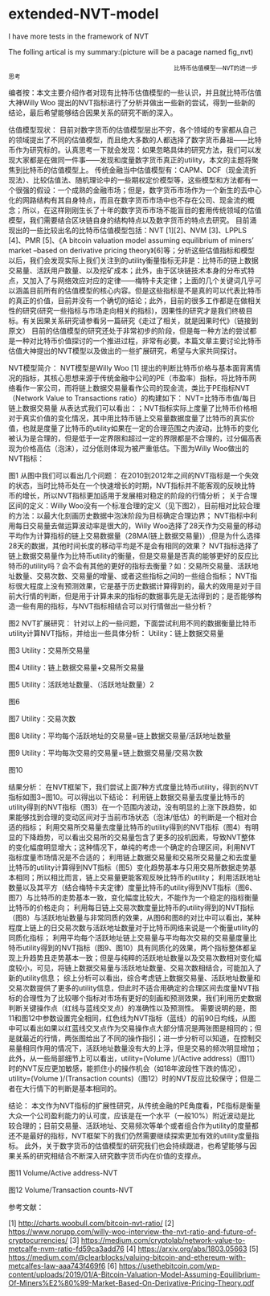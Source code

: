 # extended-NVT-model
I have more tests in the framework of NVT

The folling artical is my summary:(picture will be a pacage named fig_nvt)

                                                  比特币估值模型——NVT的进一步思考
编者按：本文主要介绍作者对现有比特币估值模型的一些认识，并且就比特币估值大神Willy Woo 提出的NVT指标进行了分析并做出一些新的尝试，得到一些新的结论，最后希望能够结合因果关系的研究不断的深入。

估值模型现状：
目前对数字货币的估值模型层出不穷，各个领域的专家都从自己的领域提出了不同的估值模型，而且绝大多数的人都选择了数字货币鼻祖——比特币作为研究标的。认真思考一下就会发现：如果忽略具体的研究方法，我们可以发现大家都是在做同一件事——发现和度量数字货币真正的utility，本文的主题将聚焦到比特币的估值模型上。
传统金融当中估值模型有：CAPM、DCF（现金流折现法）、比较估值法、随机理论中的一些期权定价模型等，这些模型和方法都有一个很强的假设：一个成熟的金融市场；但是，数字货币市场作为一个新生的去中心化的网路结构有其自身特点，而且在数字货币市场中也不存在公司、现金流的概念；所以，在这样刚刚生长了十年的数字货币市场不能盲目的套用传统领域的估值模型，我们需要结合区块链自身的结构特点以及数字货币的特点去研究。
目前涌现出的一些比较出名的比特币估值模型包括：NVT [1][2]、NVM [3]、LPPLS [4]、PMR [5]、《A bitcoin valuation model assuming equilibrium of miners’ market –based on derivative pricing theory》[6]等；分析这些估值指标和模型以后，我们会发现实际上我们关注到的utility衡量指标无非是：比特币的链上数据交易量、活跃用户数量、以及挖矿成本；此外，由于区块链技术本身的分布式特点，又加入了与网络效应对应的定律——梅特卡夫定律；上面的几个关键词几乎可以涵盖目前所有的估值模型的核心内容。但是这些指标是不是真的可以代表比特币的真正的价值，目前并没有一个确切的结论；此外，目前的很多工作都是在做相关性的研究(研究一些指标与市场走向相关的指标)，因果性的研究才是我们终极目标。有关因果关系研究请参看另一篇研究《走过了相关，就是因果时代》（链接到原文）
目前的估值模型的研究还处于非常初步的阶段，但是每一种方法的尝试都是一种对比特币价值探讨的一个推进过程，非常有必要。本篇文章主要讨论比特币估值大神提出的NVT模型以及做出的一些扩展研究，希望与大家共同探讨。

NVT模型简介：
NVT模型是Willy Woo [1] 提出的判断比特币价格与基本面背离情况的指标，其核心思想来源于传统金融中公司的PE（市盈率）指标，将比特币网络看作一家公司，而将链上数据交易量看作公司的现金流，类比于PE指标NVT（Network Value to Transactions ratio）的构建如下：
NVT=比特币市值/每日链上数据交易量
从表达式我们可以看出：；NVT指标实际上度量了比特币价格相对于真实价值的变化情况，其中用比特币链上交易量数据度量了比特币的真实价值，也就是度量了比特币的utility如果在一定的合理范围之内波动，比特币的变化被认为是合理的，但是低于一定界限和超过一定的界限都是不合理的，过分偏高表现为价格高估（泡沫），过分低则体现为被严重低估。下图为Willy Woo做出的NVT指标：
 
图1
从图中我们可以看出几个问题：
	在2010到2012年之间的NVT指标是一个失效的状态，当时比特币处在一个快速增长的时期，NVT指标并不能客观的反映比特币的增长，所以NVT指标更加适用于发展相对稳定的阶段的行情分析；
	关于合理区间的定义：Willy Woo没有一个标准合理的定义（见下图2），目前相对比较合理的方法：以最大化刻画历史数据中泡沫阶段为目标确定合理边界；
	NVT指标中利用每日交易量去做运算波动率是很大的，Willy Woo选择了28天作为交易量的移动平均作为计算指标的链上交易数据量（28MA(链上数据交易量)）,但是为什么选择28天的数据，其他时间长度的移动平均是不是会有相同的效果？
	NVT指标选择了链上数据交易量作为比特币utility的衡量，但是交易量是否真的能够更好的反应比特币的utility吗？会不会有其他的更好的指标去衡量？如：交易所交易量、活跃地址数量、交易次数、交易量的增量、或者这些指标之间的一些组合指标；
	NVT指标很大程度上没有预测效果，它是基于历史数据计算得到的，最大的效用是对于目前大行情的判断，但是用于计算未来的指标的数据事先是无法得到的；是否能够构造一些有用的指标，与NVT指标相结合可以对行情做出一些分析？

 
图2
NVT扩展研究：
针对以上的一些问题，下面尝试利用不同的数据衡量比特币utility计算NVT指标，并给出一些具体分析：
	Utility：链上数据交易量
 
图3
	Utility：交易所交易量
 
图4
	Utility：链上数据交易量+交易所交易量
 
图5
	Utility：活跃地址数量、（活跃地址数量）2
 
图6
 
图7
	Utility：交易次数
 
图8
	Utility：平均每个活跃地址的交易量=链上数据交易量/活跃地址数量
 
图9
	 Utility：平均每次交易的交易量=链上数据交易量/交易次数
 
图10

结果分析：
	在NVT框架下，我们尝试上面7种方式度量比特币utility，得到的NVT指标如图3~图10。可以得出以下结论：
	利用链上数据交易量去度量比特币的utility得到的NVT指标（图3）在一个范围内波动，没有明显的上涨下跌趋势，如果能够找到合理的变动区间对于当前市场状态（泡沫/低估）的判断是一个相对合适的指标；
	利用交易所交易量去度量比特币的utility得到的NVT指标（图4）有明显的下降趋势，可以看出交易所的交易量包含了更多的投机因素，导致NVT整体的变化幅度明显增大；这种情况下，单纯的考虑一个确定的合理区间，利用NVT指标度量市场情况是不合适的；
	利用链上数据交易量和交易所交易量之和去度量比特币的utility计算得到NVT指标（图5）变化趋势基本与只用交易所数据走势基本相同；所以相比而言，链上交易量更能客观反映比特币的utility；
	利用活跃地址数量以及其平方（结合梅特卡夫定律）度量比特币的utility得到NVT指标（图6、图7）与比特币的走势基本一致，变化幅度比较大，不能作为一个稳定的指标衡量比特币的价格走向；
	利用每日链上交易次数度量比特币的utility得到的NVT指标（图8）与活跃地址数量与非常同质的效果，从图6和图8的对比中可以看出，某种程度上链上的日交易次数与活跃地址数量对于比特币网络来说是一个衡量utility的同质化指标；
	利用平均每个活跃地址链上交易量与平均每次交易的交易量度量比特币utility得到的NVT指标（图9、图10）具有同质化的效果，两个指标整体都呈现上升趋势且走势基本一致；但是与纯粹的活跃地址数量以及交易次数相对变化幅度较小，可见，将链上数据交易量与活跃地址数量、交易次数相结合，可能加入了新的utility信息；
综上分析可以看出，综合考虑链上数据交易量、活跃地址数量和交易次数提供了更多的utility信息，但此时不适合用确定的合理区间去度量NVT指标的合理性为了比较哪个指标对市场有更好的刻画和预测效果，我们利用历史数据判断关键操作点（红线与蓝线交叉点）的准确性以及预测性。
需要说明的是，图11和图12中参数设置完全相同，红色线为NVT指标（蓝线）的前90日均线，从图中可以看出如果以红蓝线交叉点作为交易操作点大部分情况是两张图是相同的；但是就最近的行情，两张图给出了不同的操作指引；进一步分析可以知道，在控制交易量相同作用的情况下，活跃地址数量没有大的上浮，但是交易的频次明显增加；
此外，从一些局部细节上可以看出，utility=(Volume )/(Active address)（图11）时的NVT反应更加敏感，能抓住小的操作机会（如18年波段性下跌的情况），utility=(Volume )/(Transaction counts)（图12）时的NVT反应比较保守；但是二者在大行情下的判断是基本相同的。

结论：
本文作为NVT指标的扩展性研究，从传统金融的PE角度看，PE指标是衡量大众一个公司盈利能力的认可度，应该是在一个水平（一般10%）附近波动是比较合理的；目前交易量、活跃地址、交易频次等单个或者组合作为utility的度量都还不是最好的指标，NVT框架下的我们仍然需要继续探索更加有效的utility度量指标。
此外，关于数字货币的估值模型的研究我们也会持续跟进，也希望能够与因果关系的研究相结合不断深入研究数字货币内在价值的支撑点。









 
图11 Volume/Active address-NVT
 
图12 Volume/Transaction counts-NVT






 






参考文献：

[1] http://charts.woobull.com/bitcoin-nvt-ratio/ 
[2] https://www.norupp.com/willy-woo-interview-the-nvt-ratio-and-future-of-cryptocurrencies/
[3] https://medium.com/cryptolab/network-value-to-metcalfe-nvm-ratio-fd59ca3add76 
[4] https://arxiv.org/abs/1803.05663 
[5] https://medium.com/@clearblocks/valuing-bitcoin-and-ethereum-with-metcalfes-law-aaa743f469f6 
[6] https://usethebitcoin.com/wp-content/uploads/2019/01/A-Bitcoin-Valuation-Model-Assuming-Equilibrium-Of-Miners%E2%80%99-Market-Based-On-Derivative-Pricing-Theory.pdf









